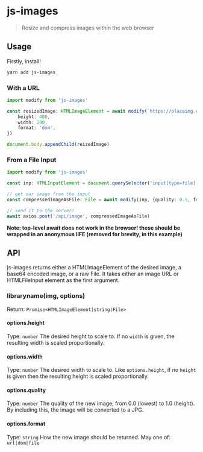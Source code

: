 # js-images
> Resize and compress images within the web browser

## Usage

Firstly, install!
```zsh
yarn add js-images
```
### With a URL
```ts
import modify from 'js-images'

const resizedImage: HTMLImageElement = await modify(`https://placeimg.com/640/480/any`, {
	height: 480,
	width: 200,
	format: 'dom',
})

document.body.appendChild(reizedImage)
```
### From a File Input
```ts
import modify from 'js-images'

const inp: HTMLInputElement = document.querySelector('input[type=file]')

// get our image from the input
const compressedImageAsFile: File = await modify(inp, {quality: 0.5, format: 'file'})

// send it to the server!
await axios.post('/api/image', compressedImageAsFile)
```

**Note: top-level await does not work in the browser! these should be wrapped in an anonymous IIFE (removed for brevity, in this example)**

## API
js-images returns either a HTMLImageElement of the desired image, a base64 encoded image, or a raw File. It takes either an image URL or HTMLFileInput element as the first argument.
### libraryname(img, options)
Return: `Promise<HTMLImageElement|string|File>`
#### options.height
Type: `number`
The desired height to scale to. If no `width` is given, the resulting width is scaled proportionally.
#### options.width
Type: `number`
The desired width to scale to. Like `options.height`, if no `height` is given then the resulting height is scaled proportionally.
#### options.quality
Type: `number`
The quality of the new image, from 0.0 (lowest) to 1.0 (height). By including this, the image will be converted to a JPG.
#### options.format
Type: `string`
How the new image should be returned. May one of:  `url|dom|file`